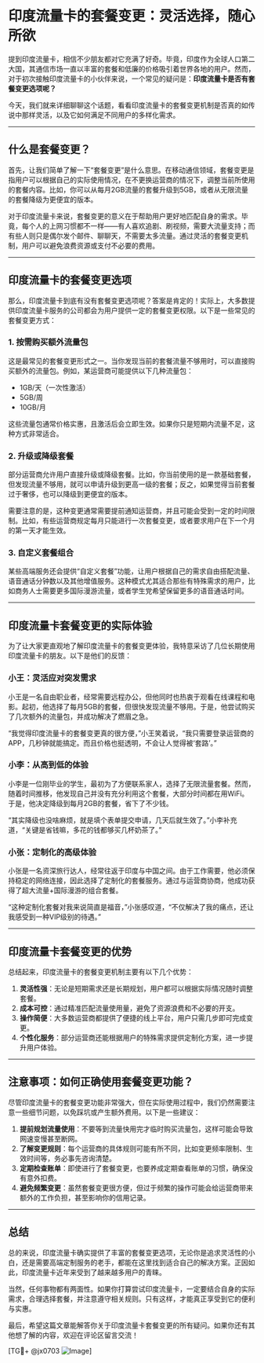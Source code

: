 # 印度流量卡的套餐变更：灵活选择，随心所欲

提到印度流量卡，相信不少朋友都对它充满了好奇。毕竟，印度作为全球人口第二大国，其通信市场一直以丰富的套餐和低廉的价格吸引着世界各地的用户。然而，对于初次接触印度流量卡的小伙伴来说，一个常见的疑问是：**印度流量卡是否有套餐变更选项呢？**

今天，我们就来详细聊聊这个话题，看看印度流量卡的套餐变更机制是否真的如传说中那样灵活，以及它如何满足不同用户的多样化需求。

---

## 什么是套餐变更？

首先，让我们简单了解一下“套餐变更”是什么意思。在移动通信领域，套餐变更是指用户可以根据自己的实际使用情况，在不更换运营商的情况下，调整当前所使用的套餐内容。比如，你可以从每月2GB流量的套餐升级到5GB，或者从无限流量的套餐降级为更便宜的版本。

对于印度流量卡来说，套餐变更的意义在于帮助用户更好地匹配自身的需求。毕竟，每个人的上网习惯都不一样——有人喜欢追剧、刷视频，需要大流量支持；而有些人则只是偶尔发个邮件、聊聊天，不需要太多流量。通过灵活的套餐变更机制，用户可以避免浪费资源或支付不必要的费用。

---

## 印度流量卡的套餐变更选项

那么，印度流量卡到底有没有套餐变更选项呢？答案是肯定的！实际上，大多数提供印度流量卡服务的公司都会为用户提供一定的套餐变更权限。以下是一些常见的套餐变更方式：

### 1. **按需购买额外流量包**
这是最常见的套餐变更形式之一。当你发现当前的套餐流量不够用时，可以直接购买额外的流量包。例如，某运营商可能提供以下几种流量包：
- 1GB/天（一次性激活）
- 5GB/周
- 10GB/月

这些流量包通常价格实惠，且激活后会立即生效。如果你只是短期内流量不足，这种方式非常适合。

### 2. **升级或降级套餐**
部分运营商允许用户直接升级或降级套餐。比如，你当前使用的是一款基础套餐，但发现流量不够用，就可以申请升级到更高一级的套餐；反之，如果觉得当前套餐过于奢侈，也可以降级到更便宜的版本。

需要注意的是，这种变更通常需要提前通知运营商，并且可能会受到一定的时间限制。比如，有些运营商规定每月只能进行一次套餐变更，或者要求用户在下一个月的第一天才能生效。

### 3. **自定义套餐组合**
某些高端服务还会提供“自定义套餐”功能，让用户根据自己的需求自由搭配流量、语音通话分钟数以及其他增值服务。这种模式尤其适合那些有特殊需求的用户，比如商务人士需要更多国际漫游流量，或者学生党希望保留更多的语音通话时间。

---

## 印度流量卡套餐变更的实际体验

为了让大家更直观地了解印度流量卡的套餐变更体验，我特意采访了几位长期使用印度流量卡的朋友。以下是他们的反馈：

### 小王：灵活应对突发需求
小王是一名自由职业者，经常需要远程办公，但他同时也热衷于观看在线课程和电影。起初，他选择了每月5GB的套餐，但很快发现流量不够用。于是，他尝试购买了几次额外的流量包，并成功解决了燃眉之急。

“我觉得印度流量卡的套餐变更真的很方便，”小王笑着说，“我只需要登录运营商的APP，几秒钟就能搞定。而且价格也挺透明，不会让人觉得被‘套路’。”

### 小李：从高到低的体验
小李是一位刚毕业的学生，最初为了方便联系家人，选择了无限流量套餐。然而，随着时间推移，他发现自己并没有充分利用这个套餐，大部分时间都在用WiFi。于是，他决定降级到每月2GB的套餐，省下了不少钱。

“其实降级也没啥麻烦，就是填个表单提交申请，几天后就生效了。”小李补充道，“关键是省钱嘛，多花的钱都够买几杯奶茶了。”

### 小张：定制化的高级体验
小张是一名资深旅行达人，经常往返于印度与中国之间。由于工作需要，他必须保持稳定的网络连接，因此选择了定制化的套餐服务。通过与运营商协商，他成功获得了超大流量+国际漫游的组合套餐。

“这种定制化套餐对我来说简直是福音，”小张感叹道，“不仅解决了我的痛点，还让我感受到一种VIP级别的待遇。”

---

## 印度流量卡套餐变更的优势

总结起来，印度流量卡的套餐变更机制主要有以下几个优势：

1. **灵活性强**：无论是短期需求还是长期规划，用户都可以根据实际情况随时调整套餐。
2. **成本可控**：通过精准匹配流量使用量，避免了资源浪费和不必要的开支。
3. **操作简便**：大多数运营商都提供了便捷的线上平台，用户只需几步即可完成变更。
4. **个性化服务**：部分运营商还能根据用户的特殊需求提供定制化方案，进一步提升用户体验。

---

## 注意事项：如何正确使用套餐变更功能？

尽管印度流量卡的套餐变更功能非常强大，但在实际使用过程中，我们仍然需要注意一些细节问题，以免踩坑或产生额外费用。以下是一些建议：

1. **提前规划流量使用**：不要等到流量快用完才临时购买流量包，这样可能会导致网速变慢甚至断网。
2. **了解变更规则**：每个运营商的具体规则可能有所不同，比如变更频率限制、生效时间等，务必事先咨询清楚。
3. **定期检查账单**：即使进行了套餐变更，也要养成定期查看账单的习惯，确保没有意外扣费。
4. **避免频繁变更**：虽然套餐变更很方便，但过于频繁的操作可能会给运营商带来额外的工作负担，甚至影响你的信用记录。

---

## 总结

总的来说，印度流量卡确实提供了丰富的套餐变更选项，无论你是追求灵活性的小白，还是需要高端定制服务的老手，都能在这里找到适合自己的解决方案。正因如此，印度流量卡近年来受到了越来越多用户的青睐。

当然，任何事物都有两面性。如果你打算尝试印度流量卡，一定要结合自身的实际需求，合理选择套餐，并注意遵守相关规则。只有这样，才能真正享受到它的便利与实惠。

最后，希望这篇文章能解答你关于印度流量卡套餐变更的所有疑问。如果你还有其他想了解的内容，欢迎在评论区留言交流！

[TG💪+ @jx0703 ![Image](https://github.com/user-attachments/assets/dbca1d08-cadb-493c-b0ec-ad6f7a83f270)]